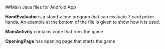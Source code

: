 ##Main Java files for Android App

**HandEvaluator** is a stand-alone program that can evaluate 7 card poker hands. An example at the bottom of the file is given to show how it is used.

**MainActivity** contains code that runs the game

**OpeningPage** has opening page that starts the game

